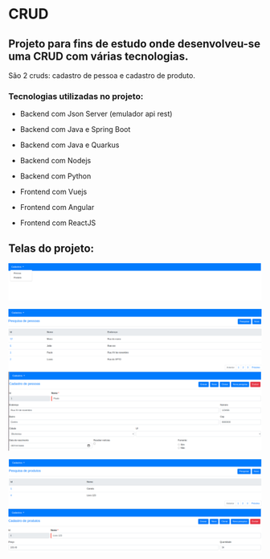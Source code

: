# CRUD

##  Projeto para fins de estudo onde desenvolveu-se uma CRUD com várias tecnologias.
São 2 cruds: cadastro de pessoa e cadastro de produto.

### Tecnologias utilizadas no projeto:
* Backend com Json Server (emulador api rest)
* Backend com Java e Spring Boot
* Backend com Java e Quarkus
* Backend com Nodejs
* Backend com Python

* Frontend com Vuejs
* Frontend com Angular
* Frontend com ReactJS

## Telas do projeto:

![alt text](https://github.com/paulodebatin/crud/blob/master/imagens/menu.png?raw=true)

![alt text](https://github.com/paulodebatin/crud/blob/master/imagens/pesquisaPessoas.png?raw=true)
![alt text](https://github.com/paulodebatin/crud/blob/master/imagens/cadastroPessoas.png?raw=true)

![alt text](https://github.com/paulodebatin/crud/blob/master/imagens/pesquisaProdutos.png?raw=true)
![alt text](https://github.com/paulodebatin/crud/blob/master/imagens/cadastroProdutos.png?raw=true)
